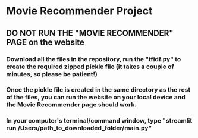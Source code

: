 # Movie Recommender Project

## DO NOT RUN THE "MOVIE RECOMMENDER" PAGE on the website
### Download all the files in the repository, run the "tfidf.py" to create the required zipped pickle file (it takes a couple of minutes, so please be patient!)
### Once the pickle file is created in the same directory as the rest of the files, you can run the website on your local device and the Movie Recommender page should work.
### In your computer's terminal/command window, type "streamlit run /Users/path_to_downloaded_folder/main.py"
